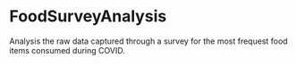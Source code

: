 # FoodSurveyAnalysis
Analysis the raw data captured through a survey for the most frequest food items consumed during COVID.
